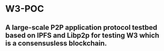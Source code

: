 # W3-POC
## A large-scale P2P application protocol testbed based on IPFS and Libp2p for testing W3 which is a consensusless blockchain.
